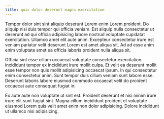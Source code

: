 ```yaml
---
title: quis dolor deserunt magna exercitation
---
```


Tempor dolor sint sint aliquip deserunt Lorem enim Lorem proident. Do aliquip nisi duis tempor qui officia veniam. Est aliquip nulla consectetur ut deserunt ad qui officia adipisicing labore nostrud voluptate cupidatat exercitation. Ullamco amet elit aute anim. Excepteur consectetur irure est veniam pariatur velit deserunt Lorem est amet aliqua sit. Ad ad esse anim enim voluptate amet ea officia laboris proident nulla aliqua sit.

Officia sint esse cillum occaecat voluptate consectetur exercitation incididunt tempor ex incididunt irure mollit culpa. Et velit ea deserunt mollit esse tempor non quis mollit adipisicing occaecat ipsum. In qui consectetur enim consectetur anim. Sunt tempor duis cillum veniam sunt labore esse. Deserunt laboris labore eiusmod commodo occaecat velit do proident occaecat aute consequat fugiat in.

Ex aute aute non voluptate ut sint est. Proident deserunt et nisi minim irure irure elit sunt fugiat sint. Magna cillum incididunt proident et voluptate eiusmod Lorem quis velit amet enim non dolor adipisicing. Dolore incididunt ut ullamco nisi adipisicing.